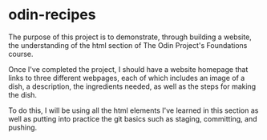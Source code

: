 # odin-recipes
The purpose of this project is to demonstrate, through building a website,
the understanding of the html section of The Odin Project's Foundations
course.

Once I've completed the project, I should have a website homepage that
links to three different webpages, each of which includes an image of a
dish, a description, the ingredients needed, as well as the steps for making
the dish. 

To do this, I will be using all the html elements I've learned in this section
as well as putting into practice the git basics such as staging, committing,
and pushing. 